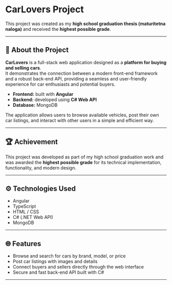 # CarLovers Project

This project was created as my **high school graduation thesis (maturitetna naloga)** and received the **highest possible grade**.

---

## 🧠 About the Project
**CarLovers** is a full-stack web application designed as a **platform for buying and selling cars**.  
It demonstrates the connection between a modern front-end framework and a robust back-end API, providing a seamless and user-friendly experience for car enthusiasts and potential buyers.

- **Frontend:** built with **Angular**
- **Backend:** developed using **C# Web API**
- **Database:** MongoDB

The application allows users to browse available vehicles, post their own car listings, and interact with other users in a simple and efficient way.

---

## 🏆 Achievement
This project was developed as part of my high school graduation work and was awarded the **highest possible grade** for its technical implementation, functionality, and modern design.

---

## ⚙️ Technologies Used
- Angular
- TypeScript
- HTML / CSS
- C# (.NET Web API)
- MongoDB

---

## 🌐 Features
- Browse and search for cars by brand, model, or price  
- Post car listings with images and details  
- Connect buyers and sellers directly through the web interface  
- Secure and fast back-end API built with C#  

---
